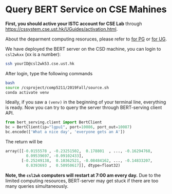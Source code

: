 # Query BERT Service on CSE Mahines

**First, you should active your ISTC account for CSE Lab** through https://cssystem.cse.ust.hk/UGuides/activation.html. 

About the deparment computing resoruces, please refer to [for PG](https://cssystem.cse.ust.hk/UGuides/PG/hkust_only/intro.html) or [for UG](https://cssystem.cse.ust.hk/UGuides/UG/hkust_only/intro.html).

We have deployed the BERT server on the CSD machine, you can login to `csl2wkxx` (xx is a number):

```bash
ssh yourID@csl2wk53.cse.ust.hk
```

After login, type the following commands
```bash
bash
source /csproject/comp5211/2019Fall/source.sh
conda activate venv
```

Ideally, if you saw a `(venv)` in the beginning of your terminal line, everything 
is ready. Now you can try to query the server through BERT-serving client API.

```python
from bert_serving.client import BertClient
bc = BertClient(ip="lgpu1", port=10086, port_out=10087)
bc.encode(['What a nice day', 'everyone gets an A'])
```

The return will be 
```python
array([[-0.0155578 , -0.23251502,  0.178801  , ..., -0.16294768,
         0.09539697, -0.09102433],
       [-0.25249138,  0.10362521, -0.08484162, ..., -0.14833207,
         0.8393693 ,  0.50950617]], dtype=float32)
```


**Note, the `csl2wk` computers will restart at 7:00 am every day.** Due to the
limited computing resources, BERT-server may get stuck if there are too many 
queries simultaneously.